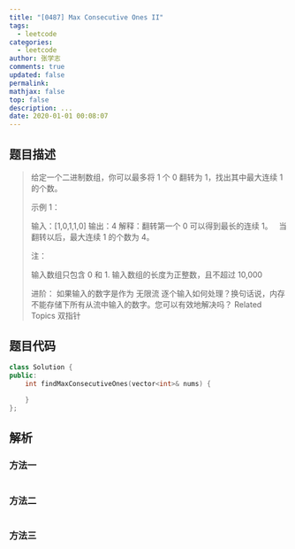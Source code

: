```yaml
---
title: "[0487] Max Consecutive Ones II"
tags:
  - leetcode
categories:
  - leetcode
author: 张学志
comments: true
updated: false
permalink:
mathjax: false
top: false
description: ...
date: 2020-01-01 00:08:07
---
```


## 题目描述

> 给定一个二进制数组，你可以最多将 1 个 0 翻转为 1，找出其中最大连续 1 的个数。 
> 
> 示例 1： 
> 
> 输入：[1,0,1,1,0]
> 输出：4
> 解释：翻转第一个 0 可以得到最长的连续 1。
>      当翻转以后，最大连续 1 的个数为 4。
> 
> 
> 
> 
> 注： 
> 
> 
> 输入数组只包含 0 和 1. 
> 输入数组的长度为正整数，且不超过 10,000 
> 
> 
> 
> 
> 进阶： 
> 如果输入的数字是作为 无限流 逐个输入如何处理？换句话说，内存不能存储下所有从流中输入的数字。您可以有效地解决吗？ 
> Related Topics 双指针

## 题目代码

```cpp
class Solution {
public:
    int findMaxConsecutiveOnes(vector<int>& nums) {
        
    }
};
```

## 解析

### 方法一

```cpp

```

### 方法二

```cpp

```

### 方法三

```cpp

```

